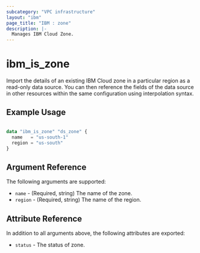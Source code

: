 ```yaml
---
subcategory: "VPC infrastructure"
layout: "ibm"
page_title: "IBM : zone"
description: |-
  Manages IBM Cloud Zone.
---
```


# ibm\_is_zone

Import the details of an existing IBM Cloud zone in a particular region as a read-only data source. You can then reference the fields of the data source in other resources within the same configuration using interpolation syntax.


## Example Usage

```terraform

data "ibm_is_zone" "ds_zone" {
  name   = "us-south-1"
  region = "us-south"
}

```

## Argument Reference

The following arguments are supported:

* `name` - (Required, string) The name of the zone.
* `region` - (Required, string) The name of the region.

## Attribute Reference

In addition to all arguments above, the following attributes are exported:

* `status` - The status of zone.